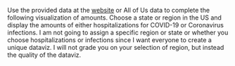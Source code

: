 Use the provided data at the [website](https://ourworldindata.org/coronavirus/country/united-states?country=~USA) or All of Us data to complete the following visualization of amounts. Choose a state or region in the US and display the amounts of either hospitalizations for COVID-19 or Coronavirus infections. I am not going to assign a specific region or state or whether you choose hospitalizations or infections since I want everyone to create a unique dataviz. I will not grade you on your selection of region, but instead the quality of the dataviz.
